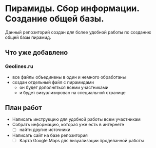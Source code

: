 # Пирамиды. Сбор информации. Создание общей базы.
Данный репозиторий создан для более удобной работы по созданию общей базы пирамид.

## Что уже добавлено
### Geolines.ru
- все файлы объединены в один и немного обработаны
- создан отдельный файл с пирамидами
  - он будет дополняться всеми участниками
  - и будет визуализирован на специальной странице


## План работ
- Написать инструкцию для удобной работы всем участникам
- Собрать информацию, которая уже есть в интернете
  - [ ] найти другие источники
- Написать сайт на базе репозитория
  - [ ] Карта Google.Maps для визуализации проделанной работы
